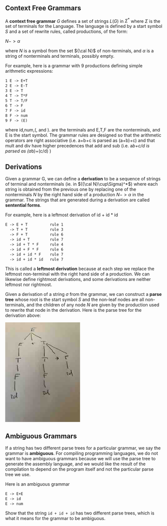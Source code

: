 ## Context Free Grammars
A **context free grammar** $G$ defines a set of strings $L(G)$ in $\Sigma^*$ where $\Sigma$ is the set of terminals for the Language.
The language is defined by a start symbol $S$ and a set of rewrite rules, called productions, of the form:

$N -> \alpha$

where $N$ is a symbol from the set ${\cal N}$ of non-terminals, and $\alpha$ is a string of nonterminals and terminals, possibly empty.

For example, here is a grammar with 9 productions defining simple arithmetic expressions:

```
1 E -> E+T
2 E -> E-T
3 E -> T
4 T -> T*F
5 T -> T/F
6 T -> F
7 F -> id
8 F -> num
9 F -> (E)
```
where id,num,(, and ). are the terminals and E,T,F are the nonterminals, and E is the start symbol.
The grammar rules are designed so that the arithmetic operators are right associative (i.e. a+b+c is parsed as (a+b)+c)
and that mult and div have higher precedences that add and sub (i.e. a*b+c/d is parsed as (a*b)+(c/d) )

## Derivations
Given a grammar G, we can define a **derivation** to be a sequence of strings  of terminal and nonterminals (ie. in $({\cal N}\cup\Sigma)^*$)
where each string is obtained from the previous one by replacing one of the nonterminals $N$ by the right hand side of a production $N -> \alpha$
in the grammar. The strings that are generated during a derivation are called **sentential forms**.

For example, here is a leftmost derivation of id + id * id
```
E -> E + T          rule 1  
  -> T + T          rule 3
  -> F + T          rule 6
  -> id + T         rule 7
  -> id + T * F     rule 4
  -> id + F * F     rule 6
  -> id + id * F    rule 7
  -> id + id * id   rule 7
```
This is called a **leftmost derivation** because at each step we replace the leftmost non-terminal with the right hand side of a production.
We can likewise define rightmost derivations, and some derivations are neither leftmost nor rightmost.

Given a derivation of a string $\sigma$ from the grammar, we can construct a **parse tree** whose root is the start symbol $S$
and the non-leaf nodes are all non-terminals, and the children of any node $N$ are given by the production used to rewrite that node
in the derivation. Here is the parse tree for the derivation above:

![parse tree](./parsetree.jpg)

## Ambiguous Grammars
If a string has two different parse trees for a particular grammar, we say the grammar is **ambiguous**. For compiling programming languages,
we do not want to have ambiguous grammars because we will use the parse tree to generate the assembly language, and we would like the 
result of the compilation to depend on the program itself and not the particular parse tree we use.

Here is an ambiguous grammar
```
E -> E+E
E -> id
E -> num
```
Show that the string ```id + id + id``` has two different parse trees, which is what it means for the grammar to be ambiguous.

